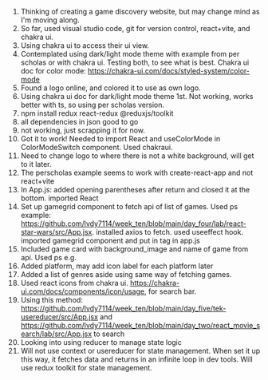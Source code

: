 1. Thinking of creating a game discovery website, but may change mind as I'm moving along.
2. So far, used visual studio code, git for version control, react+vite, and chakra ui.
3. Using chakra ui to access their ui view.
4. Contemplated using dark/light mode theme with example from per scholas or with chakra ui. Testing both, to see what is best. Chakra ui doc for color mode: https://chakra-ui.com/docs/styled-system/color-mode
5. Found a logo online, and colored it to use as own logo.
6. Using chakra ui doc for dark/light mode theme 1st. Not working, works better with ts, so using per scholas version.
7. npm install redux react-redux @reduxjs/toolkit
8. all dependencies in json good to go
9. not working, just scrapping it for now.
10. Got it to work! Needed to import React and useColorMode in ColorModeSwitch component. Used chakraui.
11. Need to change logo to where there is not a white background, will get to it later.
12. The perscholas example seems to work with create-react-app and not react+vite
13. In App.js: added opening parentheses after return and closed it at the bottom. imported React
14. Set up gamegrid component to fetch api of list of games. Used ps example:
    https://github.com/lvdy7114/week_ten/blob/main/day_four/lab/react-star-wars/src/App.jsx. installed axios to fetch. used useeffect hook. imported gamegrid component and put in tag in app.js
15. Included game card with background_image and name of game from api. Used ps e.g.
16. Added platform, may add icon label for each platform later
17. Added a list of genres aside using same way of fetching games.
18. Used react icons from chakra ui. https://chakra-ui.com/docs/components/icon/usage, for search bar.
19. Using this method: https://github.com/lvdy7114/week_ten/blob/main/day_five/tek-usereducer/src/App.jsx and https://github.com/lvdy7114/week_ten/blob/main/day_two/react_movie_search/lab/src/App.jsx to search
20. Looking into using reducer to manage state logic
21. Will not use context or usereducer for state management. When set it up this way, it fetches data and returns in an infinite loop in dev tools. Will use redux toolkit for state management.
